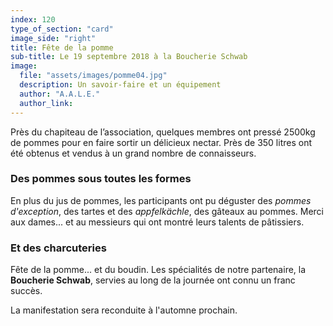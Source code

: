 ```yaml
---
index: 120
type_of_section: "card"
image_side: "right"
title: Fête de la pomme
sub-title: Le 19 septembre 2018 à la Boucherie Schwab
image:
  file: "assets/images/pomme04.jpg"
  description: Un savoir-faire et un équipement
  author: "A.A.L.E."
  author_link: 
---
```

Près du chapiteau de l’association, quelques membres ont pressé 2500kg de pommes pour en faire sortir un délicieux nectar. Près de 350 litres ont été obtenus et vendus à un grand nombre de connaisseurs.

### Des pommes sous toutes les formes
En plus du jus de pommes, les participants ont pu déguster des *pommes d'exception*, des tartes et des *appfelkächle*, des gâteaux au pommes. Merci aux dames... et au messieurs qui ont montré leurs talents de pâtissiers.

### Et des charcuteries
Fête de la pomme... et du boudin. Les spécialités de notre partenaire, la **Boucherie Schwab**, servies au long de la journée ont connu un franc succès. 

La manifestation sera reconduite à l'automne prochain.
